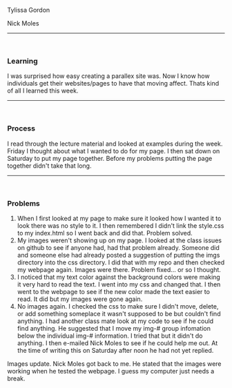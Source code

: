 Tylissa Gordon

Nick Moles

<hr />
<br />

<h3>Learning</h3>
  <p>I was surprised how easy creating a parallex site was. Now I know how individuals get their websites/pages to have that moving affect. Thats kind of all I learned this week.</p>

<hr />
<br />

<h3>Process</h3>
  <p>I read through the lecture material and looked at examples during the week. Friday I thought about what I wanted to do for my page. I then sat down on Saturday to put my page together. Before my problems putting the page together didn't take that long.</p>

<hr />
<br />

<h3>Problems</h3>
  <ol>
    <li>When I first looked at my page to make sure it looked how I wanted it to look there was no style to it. I then remembered I didn't link the style.css to my index.html so I went back and did that. Problem solved.</li>
    <li>My images weren't showing up on my page. I looked at the class issues on github to see if anyone had, had that problem already. Someone did and someone else had already posted a suggestion of putting the imgs directory into the css directory. I did that with my repo and then checked my webpage again. Images were there. Problem fixed... or so I thought.</li>
    <li>I noticed that my text color against the background colors were making it very hard to read the text. I went into my css and changed that. I then went to the webpage to see if the new color made the text easier to read. It did but my images were gone again.</li>
    <li>No images again. I checked the css to make sure I didn't move, delete, or add something someplace it wasn't supposed to be but couldn't find anything. I had another class mate look at my code to see if he could find anything. He suggested that I move my img-# group infomation below the individual img-# information. I tried that but it didn't do anything. I then e-mailed Nick Moles to see if he could help me out. At the time of writing this on Saturday after noon he had not yet replied.</li>
  </ol>

  <p>Images update. Nick Moles got back to me. He stated that the images were working when he tested the webpage. I guess my computer just needs a break.</p>
